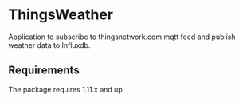 # ThingsWeather

Application to subscribe to thingsnetwork.com mqtt feed and publish weather data to Influxdb.

## Requirements

The package requires 1.11.x and up
